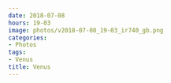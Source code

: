 ```yaml
---
date: 2018-07-08
hours: 19-03
image: photos/v2018-07-08_19-03_ir740_gb.png
categories: 
- Photos 
tags: 
- Venus 
title: Venus
---
```

